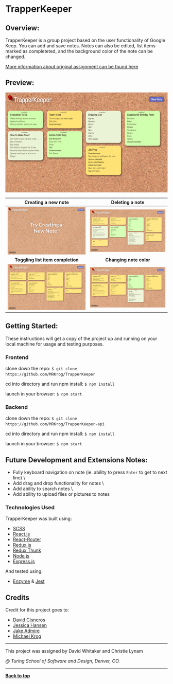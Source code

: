 # TrapperKeeper

## Overview:

TrapperKeeper is a group project based on the user functionality of Google Keep. You can add and save notes. Notes can also be edited, list items marked as completeted, and the background color of the note can be changed. 

[More information about original assignment can be found here](http://frontend.turing.io/projects/trapper-keeper.html)

## Preview:

<img src="src/media/TrapperKeeper.png" alt="TrapperKeeper screenshot">

Creating a new note             |  Deleting a note
:-------------------------:|:-------------------------:
<img src="src/media/createNote.gif" alt="creating new note">  |  <img src="src/media/deleteList.gif" alt="deleting a note">
**Toggling list item completion**             |  **Changing note color**
<img src="src/media/toggleComplete.gif" alt="marking list item as completed">  |  <img src="src/media/toggleColor.gif" alt="changing color of note">

## Getting Started:

These instructions will get a copy of the project up and running on your local machine for usage and testing purposes.

### Frontend
clone down the repo: ```$ git clone https://github.com/MRKrog/TrapperKeeper```

cd into directory and run npm install: ```$ npm install```

launch in your browser: ```$ npm start ```

### Backend
clone down the repo: ```$ git clone https://github.com/MRKrog/TrapperKeeper-api```

cd into directory and run npm install: ``` $ npm install ```

launch in your browser: ``` $ npm start ```

## Future Development and Extensions Notes:

- Fully keyboard navigation on note (ie. ability to press `Enter` to get to next line) \
- Add drag and drop functionality for notes \
- Add ability to search notes \
- Add ability to upload files or pictures to notes

### Technologies Used
TrapperKeeper was built using: 
- [SCSS](https://sass-lang.com/)
- [React.js](https://reactjs.org/)
- [React-Router](https://reacttraining.com/react-router/)
- [Redux.js](https://redux.js.org/)
- [Redux Thunk](https://github.com/reduxjs/redux-thunk)
- [Node.js](https://nodejs.org/en/)
- [Express.js](https://expressjs.com/)

And tested using:
- [Enzyme](https://airbnb.io/enzyme/) & [Jest](https://airbnb.io/enzyme/docs/guides/jest.html)

## Credits
Credit for this project goes to: 
- [David Cisneros](https://github.com/DevelopingDavid)
- [Jessica Hansen](https://github.com/jessicalyn)
- [Jake Admire](https://github.com/JakeAdmire)
- [Michael Krog](https://github.com/MRKrog)

---
This project was assigned by David Whitaker and Christie Lynam 

*@ Turing School of Software and Design, Denver, CO.*

---
**[Back to top](https://github.com/MRKrog/TrapperKeeper/blob/master/README.md#trapperkeeper)**
